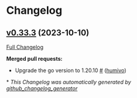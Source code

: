 # Changelog

## [v0.33.3](https://github.com/aws-observability/aws-otel-collector/tree/v0.33.3) (2023-10-10)

[Full Changelog](https://github.com/aws-observability/aws-otel-collector/compare/v0.33.2...v0.33.3)

**Merged pull requests:**

- Upgrade the go version to 1.20.10 [\#]() ([humivo](https://github.com/humivo))

\* *This Changelog was automatically generated by [github_changelog_generator](https://github.com/github-changelog-generator/github-changelog-generator)*
